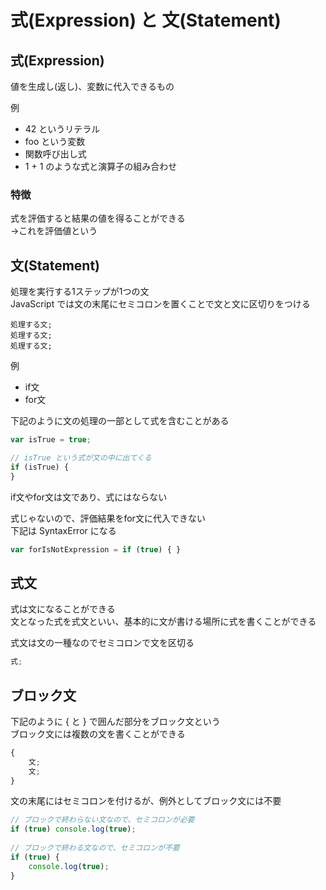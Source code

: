 # 式(Expression) と 文(Statement)

## 式(Expression)

値を生成し(返し)、変数に代入できるもの

例
- 42 というリテラル
- foo という変数
- 関数呼び出し式
- 1 + 1 のような式と演算子の組み合わせ

### 特徴

式を評価すると結果の値を得ることができる  
→これを評価値という

## 文(Statement)

処理を実行する1ステップが1つの文  
JavaScript では文の末尾にセミコロンを置くことで文と文に区切りをつける

```
処理する文;
処理する文;
処理する文;
```

例
- if文
- for文

下記のように文の処理の一部として式を含むことがある

```javascript
var isTrue = true;

// isTrue という式が文の中に出てくる
if (isTrue) {
}
```

if文やfor文は文であり、式にはならない

式じゃないので、評価結果をfor文に代入できない  
下記は SyntaxError になる

```javascript
var forIsNotExpression = if (true) { }
```

## 式文

式は文になることができる  
文となった式を式文といい、基本的に文が書ける場所に式を書くことができる

式文は文の一種なのでセミコロンで文を区切る

```javascript
式;
```

## ブロック文

下記のように { と } で囲んだ部分をブロック文という  
ブロック文には複数の文を書くことができる

```javascript
{
    文;
    文;
}
```

文の末尾にはセミコロンを付けるが、例外としてブロック文には不要

```javascript
// ブロックで終わらない文なので、セミコロンが必要
if (true) console.log(true);
 
// ブロックで終わる文なので、セミコロンが不要
if (true) {
    console.log(true);
}
```
